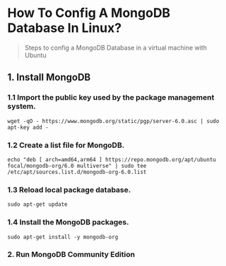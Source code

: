 # How To Config A MongoDB Database In Linux?

> Steps to config a MongoDB Database in a virtual machine with Ubuntu

## 1. Install MongoDB

### 1.1 Import the public key used by the package management system.

```
wget -qO - https://www.mongodb.org/static/pgp/server-6.0.asc | sudo apt-key add -
```

### 1.2 Create a list file for MongoDB.

```
echo "deb [ arch=amd64,arm64 ] https://repo.mongodb.org/apt/ubuntu focal/mongodb-org/6.0 multiverse" | sudo tee /etc/apt/sources.list.d/mongodb-org-6.0.list
```

### 1.3 Reload local package database.

```
sudo apt-get update
```

### 1.4 Install the MongoDB packages.

```
sudo apt-get install -y mongodb-org
```

### 2. Run MongoDB Community Edition

